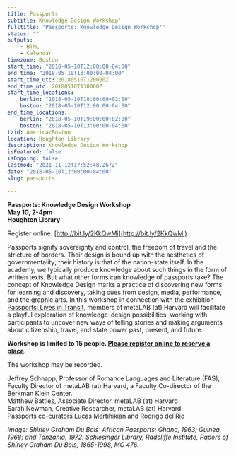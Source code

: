```yaml
---
title: Passports
subtitle: Knowledge Design Workshop'
fulltitle: 'Passports: Knowledge Design Workshop'''
status: ""
outputs:
    - HTML
    - Calendar
timezone: Boston
start_time: "2018-05-10T12:00:00-04:00"
end_time: "2018-05-10T13:00:00-04:00"
start_time_utc: 20180510T120000Z
end_time_utc: 20180510T130000Z
start_time_locations:
    berlin: "2018-05-10T18:00:00+02:00"
    boston: "2018-05-10T12:00:00-04:00"
end_time_locations:
    berlin: "2018-05-10T19:00:00+02:00"
    boston: "2018-05-10T13:00:00-04:00"
tzid: America/Boston
location: Houghton Library
description: Knowledge Design Workshop'
isFeatured: false
isOngoing: false
lastmod: "2021-11-12T17:52:48.267Z"
date: "2018-05-10T12:00:00-04:00"
slug: passports

---
```

**Passports: Knowledge Design Workshop**<br />
**May 10, 2-4pm**<br />
**Houghton Library**

Register online: [http://bit.ly/2KkQwMi](http://bit.ly/2KkQwMi)



Passports signify sovereignty and control, the freedom of travel and the stricture of borders. Their design is bound up with the aesthetics of governmentality; their history is that of the nation-state itself. In the academy, we typically produce knowledge about such things in the form of written texts. But what other forms can knowledge of passports take? The concept of Knowledge Design marks a practice of discovering new forms for learning and discovery, taking cues from design, media, performance, and the graphic arts. In this workshop in connection with the exhibition [Passports: Lives in Transit](http://houghton75.org/exhibitions-list/), members of metaLAB (at) Harvard will facilitate a playful exploration of knowledge-design possibilities, working with participants to uncover new ways of telling stories and making arguments about citizenship, travel, and state power past, present, and future.

**Workshop is limited to 15 people. [Please register online to reserve a place](http://bit.ly/2KkQwMi).**

The workshop may be recorded.

Jeffrey Schnapp, Professor of Romance Languages and Literature (FAS), Faculty Director of metaLAB (at) Harvard, a Faculty Co-director of the Berkman Klein Center.<br />
Matthew Battles, Associate Director, metaLAB (at) Harvard<br />
Sarah Newman, Creative Researcher, metaLAB (at) Harvard<br />
Passports co-curators Lucas Mertihikian and Rodrigo del Rio<br />

*Image: Shirley Graham Du Bois’ African Passports: Ghana, 1963; Guinea, 1968; and Tanzania, 1972. Schlesinger Library, Radcliffe Institute, Papers of Shirley Graham Du Bois, 1865-1998, MC 476.*